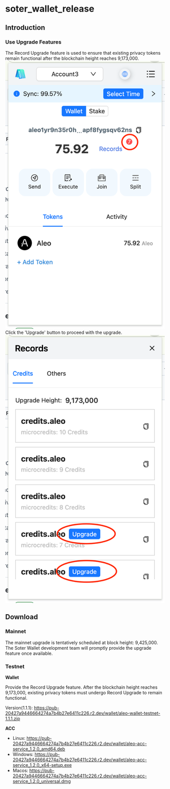 # soter_wallet_release

## Introduction

### Use Upgrade Features
The Record Upgrade feature is used to ensure that existing privacy tokens remain functional after the blockchain height reaches 9,173,000.
![alt text](image.png)
Click the 'Upgrade' button to proceed with the upgrade.
![alt text](image-1.png)

## Download

### Mainnet
The mainnet upgrade is tentatively scheduled at block height: 9,425,000. The Soter Wallet development team will promptly provide the upgrade feature once available.
### Testnet
**Wallet**

Provide the Record Upgrade feature. After the blockchain height reaches 9,173,000, existing privacy tokens must undergo Record Upgrade to remain functional.

Version(1.1.1): https://pub-20427a9446664274a7b4b27e6411c226.r2.dev/wallet/aleo-wallet-testnet-1.1.1.zip

**ACC**

- Linux: https://pub-20427a9446664274a7b4b27e6411c226.r2.dev/wallet/aleo-acc-service_1.2.0_amd64.deb
- Windows: https://pub-20427a9446664274a7b4b27e6411c226.r2.dev/wallet/aleo-acc-service_1.2.0_x64-setup.exe
- Macos: https://pub-20427a9446664274a7b4b27e6411c226.r2.dev/wallet/aleo-acc-service_1.2.0_universal.dmg

